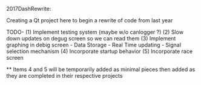 2017DashRewrite:

Creating a Qt project here to begin a rewrite of code from last year

TODO-
(1) Implement testing system (maybe w/o canlogger ?)
(2) Slow down updates on degug screen so we can read them
(3) Implement graphing in debig screen
	- Data Storage
	- Real Time updating 
	- Signal selection mechanism
(4) Incorporate startup behavior 
(5) Incorporate race screen

** Items 4 and 5 will be temporarily added as minimal pieces then
added as they are completed in their respective projects
